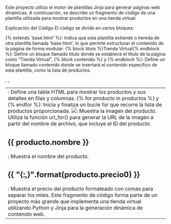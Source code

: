 Este proyecto utiliza el motor de plantillas Jinja para generar páginas web dinámicas. A continuación, se describe un fragmento de código de una plantilla utilizada para mostrar productos en una tienda virtual:

Explicación del Código
El código se divide en varios bloques:

{% extends 'base.html' %}: Indica que esta plantilla extiende o hereda de otra plantilla llamada 'base.html', lo que permite estructurar el contenido de la página de forma modular.
{% block titulo %}Tienda Virtual{% endblock %}: Define un bloque llamado titulo donde se establece el título de la página como "Tienda Virtual".
{% block contenido %} y {% endblock %}: Define un bloque llamado contenido donde se insertará el contenido específico de esta plantilla, como la lista de productos.
<table>, <tr>, <td>: Define una tabla HTML para mostrar los productos y sus detalles en filas y columnas.
{% for producto in productos %} y {% endfor %}: Inicia y finaliza un bucle for que recorre la lista de productos proporcionada.
<img src="...">: Muestra la imagen del producto. Utiliza la función url_for() para generar la URL de la imagen a partir del nombre de archivo, que incluye el ID del producto.
<h2>{{ producto.nombre }}</h2>: Muestra el nombre del producto.
<h2>{{ "{:,}".format(producto.precio0) }}</h2>: Muestra el precio del producto formateado con comas para separar los miles.
Este fragmento de código forma parte de un proyecto más grande que implementa una tienda virtual utilizando Python y Jinja para la generación dinámica de contenido web.
